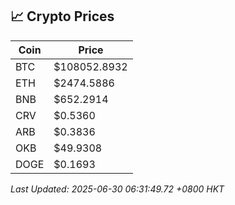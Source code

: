 ## 📈 Crypto Prices

| Coin | Price |
| ---- | ----- |
| BTC | $108052.8932 |
| ETH | $2474.5886 |
| BNB | $652.2914 |
| CRV | $0.5360 |
| ARB | $0.3836 |
| OKB | $49.9308 |
| DOGE | $0.1693 |

_Last Updated: 2025-06-30 06:31:49.72 +0800 HKT_